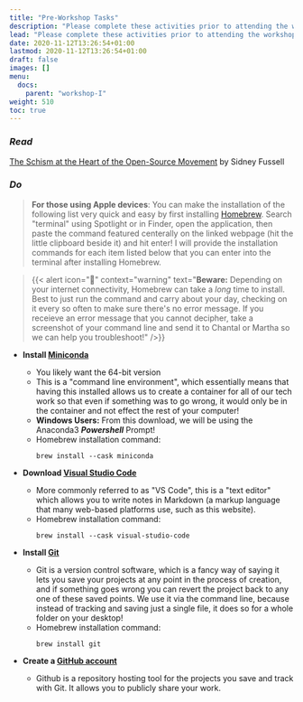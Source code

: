 ```yaml
---
title: "Pre-Workshop Tasks"
description: "Please complete these activities prior to attending the workshop."
lead: "Please complete these activities prior to attending the workshop."
date: 2020-11-12T13:26:54+01:00
lastmod: 2020-11-12T13:26:54+01:00
draft: false
images: []
menu:
  docs:
    parent: "workshop-I"
weight: 510
toc: true
---
```


### *Read*
[The Schism at the Heart of the Open-Source Movement](https://www.theatlantic.com/technology/archive/2020/01/ice-contract-github-sparks-developer-protests/604339/) by Sidney Fussell

### *Do*

> **For those using Apple devices**: You can make the installation of the following list very quick and easy by first installing [Homebrew](https://brew.sh/). Search "terminal" using Spotlight or in Finder, open the application, then paste the command featured centerally on the linked webpage (hit the little clipboard beside it) and hit enter! I will provide the installation commands for each item listed below that you can enter into the terminal after installing Homebrew.

> {{< alert icon=":mega:" context="warning" text="<b>Beware:</b> Depending on your internet connectivity, Homebrew can take a <i>long</i> time to install. Best to just run the command and carry about your day, checking on it every so often to make sure there's no error message. If you receieve an error message that you cannot decipher, take a screenshot of your command line and send it to Chantal or Martha so we can help you troubleshoot!" />}}

- **Install [Miniconda](https://docs.conda.io/en/latest/miniconda.html)**
  - You likely want the 64-bit version
  - This is a "command line environment", which essentially means that having this installed allows us to create a container for all of our tech work so that even if something was to go wrong, it would only be in the container and not effect the rest of your computer!
  - **Windows Users:** From this download, we will be using the Anaconda3 ***Powershell*** Prompt!
  - Homebrew installation command:
  	```
    brew install --cask miniconda
    ```
- **Download [Visual Studio Code](https://code.visualstudio.com/)**
  - More commonly referred to as "VS Code", this is a "text editor" which allows you to write notes in Markdown (a markup language that many web-based platforms use, such as this website).
  - Homebrew installation command:
    ```
    brew install --cask visual-studio-code
    ```
	 
- **Install [Git](https://git-scm.com/downloads)**
  - Git is a version control software, which is a fancy way of saying it lets you save your projects at any point in the process of creation, and if something goes wrong you can revert the project back to any one of these saved points. We use it via the command line, because instead of tracking and saving just a single file, it does so for a whole folder on your desktop!
  - Homebrew installation command:
    ```
    brew install git
    ```
- **Create a [GitHub account](https://github.com/)**
  - Github is a repository hosting tool for the projects you save and track with Git. It allows you to publicly share your work.